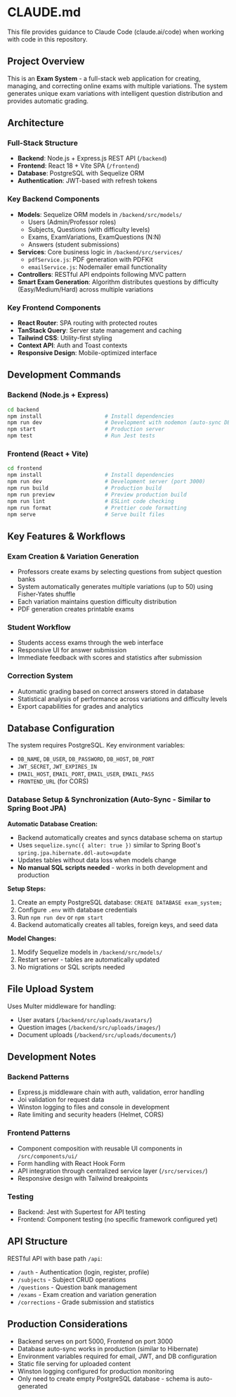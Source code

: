 # CLAUDE.md

This file provides guidance to Claude Code (claude.ai/code) when working with code in this repository.

## Project Overview

This is an **Exam System** - a full-stack web application for creating, managing, and correcting online exams with multiple variations. The system generates unique exam variations with intelligent question distribution and provides automatic grading.

## Architecture

### Full-Stack Structure
- **Backend**: Node.js + Express.js REST API (`/backend`)
- **Frontend**: React 18 + Vite SPA (`/frontend`)
- **Database**: PostgreSQL with Sequelize ORM
- **Authentication**: JWT-based with refresh tokens

### Key Backend Components
- **Models**: Sequelize ORM models in `/backend/src/models/`
  - Users (Admin/Professor roles)
  - Subjects, Questions (with difficulty levels)
  - Exams, ExamVariations, ExamQuestions (N:N)
  - Answers (student submissions)
- **Services**: Core business logic in `/backend/src/services/`
  - `pdfService.js`: PDF generation with PDFKit
  - `emailService.js`: Nodemailer email functionality
- **Controllers**: RESTful API endpoints following MVC pattern
- **Smart Exam Generation**: Algorithm distributes questions by difficulty (Easy/Medium/Hard) across multiple variations

### Key Frontend Components  
- **React Router**: SPA routing with protected routes
- **TanStack Query**: Server state management and caching
- **Tailwind CSS**: Utility-first styling
- **Context API**: Auth and Toast contexts
- **Responsive Design**: Mobile-optimized interface

## Development Commands

### Backend (Node.js + Express)
```bash
cd backend
npm install                    # Install dependencies
npm run dev                    # Development with nodemon (auto-sync DB)
npm start                      # Production server
npm test                       # Run Jest tests
```

### Frontend (React + Vite)
```bash
cd frontend  
npm install                    # Install dependencies
npm run dev                    # Development server (port 3000)
npm run build                  # Production build
npm run preview                # Preview production build
npm run lint                   # ESLint code checking
npm run format                 # Prettier code formatting
npm serve                      # Serve built files
```

## Key Features & Workflows

### Exam Creation & Variation Generation
- Professors create exams by selecting questions from subject question banks
- System automatically generates multiple variations (up to 50) using Fisher-Yates shuffle
- Each variation maintains question difficulty distribution
- PDF generation creates printable exams

### Student Workflow
- Students access exams through the web interface
- Responsive UI for answer submission
- Immediate feedback with scores and statistics after submission

### Correction System  
- Automatic grading based on correct answers stored in database
- Statistical analysis of performance across variations and difficulty levels
- Export capabilities for grades and analytics

## Database Configuration

The system requires PostgreSQL. Key environment variables:
- `DB_NAME`, `DB_USER`, `DB_PASSWORD`, `DB_HOST`, `DB_PORT`
- `JWT_SECRET`, `JWT_EXPIRES_IN`
- `EMAIL_HOST`, `EMAIL_PORT`, `EMAIL_USER`, `EMAIL_PASS`
- `FRONTEND_URL` (for CORS)

### Database Setup & Synchronization (Auto-Sync - Similar to Spring Boot JPA)

**Automatic Database Creation:**
- Backend automatically creates and syncs database schema on startup
- Uses `sequelize.sync({ alter: true })` similar to Spring Boot's `spring.jpa.hibernate.ddl-auto=update`
- Updates tables without data loss when models change
- **No manual SQL scripts needed** - works in both development and production

**Setup Steps:**
1. Create an empty PostgreSQL database: `CREATE DATABASE exam_system;`
2. Configure `.env` with database credentials
3. Run `npm run dev` or `npm start`
4. Backend automatically creates all tables, foreign keys, and seed data

**Model Changes:**
1. Modify Sequelize models in `/backend/src/models/`
2. Restart server - tables are automatically updated
3. No migrations or SQL scripts needed

## File Upload System

Uses Multer middleware for handling:
- User avatars (`/backend/src/uploads/avatars/`)
- Question images (`/backend/src/uploads/images/`)
- Document uploads (`/backend/src/uploads/documents/`)

## Development Notes

### Backend Patterns
- Express.js middleware chain with auth, validation, error handling
- Joi validation for request data
- Winston logging to files and console in development
- Rate limiting and security headers (Helmet, CORS)

### Frontend Patterns  
- Component composition with reusable UI components in `/src/components/ui/`
- Form handling with React Hook Form
- API integration through centralized service layer (`/src/services/`)
- Responsive design with Tailwind breakpoints

### Testing
- Backend: Jest with Supertest for API testing
- Frontend: Component testing (no specific framework configured yet)

## API Structure

RESTful API with base path `/api`:
- `/auth` - Authentication (login, register, profile)  
- `/subjects` - Subject CRUD operations
- `/questions` - Question bank management
- `/exams` - Exam creation and variation generation
- `/corrections` - Grade submission and statistics

## Production Considerations

- Backend serves on port 5000, Frontend on port 3000
- Database auto-sync works in production (similar to Hibernate)
- Environment variables required for email, JWT, and DB configuration
- Static file serving for uploaded content
- Winston logging configured for production monitoring
- Only need to create empty PostgreSQL database - schema is auto-generated